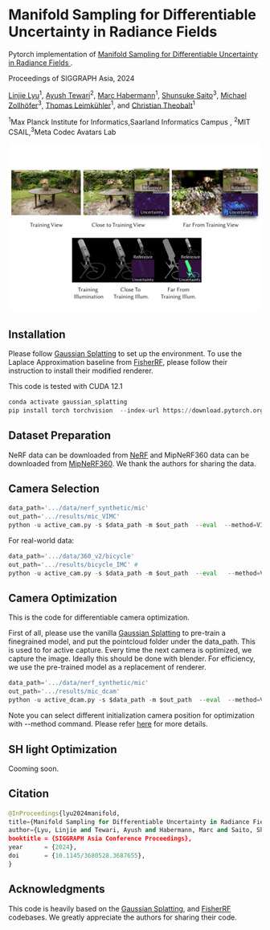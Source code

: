 # Manifold Sampling for Differentiable Uncertainty in Radiance Fields

Pytorch implementation of [Manifold Sampling for Differentiable Uncertainty in Radiance Fields ](https://vcai.mpi-inf.mpg.de/projects/2024-ManifoldUncertainty/).

Proceedings of SIGGRAPH Asia, 2024

[Linjie Lyu](https://people.mpi-inf.mpg.de/~llyu/)<sup>1</sup>,
 [Ayush Tewari](https://ayushtewari.com/)<sup>2</sup>,
 [Marc Habermann](https://people.mpi-inf.mpg.de/~mhaberma/)<sup>1</sup>,
 [Shunsuke Saito](https://shunsukesaito.github.io/)<sup>3</sup>,
 [Michael Zollhöfer](https://zollhoefer.com/)<sup>3</sup>,
 [Thomas Leimkühler](https://people.mpi-inf.mpg.de/~tleimkue/)<sup>1</sup>,
and 
 [Christian Theobalt](https://people.mpi-inf.mpg.de/~theobalt/)<sup>1</sup>
 
 
 <sup>1</sup>Max Planck Institute for Informatics,Saarland Informatics Campus , <sup>2</sup>MIT CSAIL,<sup>3</sup>Meta Codec Avatars Lab
 
![image info](./figures/teaser.jpg)

## Installation
Please follow [Gaussian Splatting](https://github.com/graphdeco-inria/gaussian-splatting/tree/main) to set up the environment.
To use the Laplace Approximation baseline from [FisherRF](https://github.com/JiangWenPL/FisherRF), please follow their instruction to install their modified renderer.

This code is tested with CUDA 12.1
```python
conda activate gaussian_splatting
pip install torch torchvision  --index-url https://download.pytorch.org/whl/cu121
```

## Dataset Preparation
NeRF data can be downloaded from [NeRF](https://www.matthewtancik.com/nerf)
and MipNeRF360 data can be downloaded from [MipNeRF360](https://jonbarron.info/mipnerf360/). We thank the authors for sharing the data.

## Camera Selection
```python
data_path='.../data/nerf_synthetic/mic'
out_path='.../results/mic_VIMC' 
python -u active_cam.py -s $data_path -m $out_path  --eval  --method=VI_MC --iterations 2000  --cam_seqeunce 0   --num_views 10 --with_uncertainty  --bg_weight 0. --rank 2 --random_init_pcd  
```
For real-world data:
```python
data_path='.../data/360_v2/bicycle'
out_path='.../results/bicycle_IMC' #
python -u active_cam.py -s $data_path -m $out_path  --eval   --method=VI_MC --iterations 2000  --cam_seqeunce 0   --num_views 20 --with_uncertainty  --bg_weight 0. --rank 2 --random_init_pcd  --resolution 8
```
## Camera Optimization
This is the code for differentiable camera optimization. 

First of all, please use the vanilla [Gaussian Splatting](https://github.com/graphdeco-inria/gaussian-splatting/tree/main) to pre-train a finegrained model, and put the pointcloud folder 
under the data_path. This is used to for active capture. Every time the next camera is optimized, we capture the image. Ideally this should be done 
with blender. For efficiency, we use the pre-trained model as a replacement of renderer. 
```python
data_path='.../data/nerf_synthetic/mic'
out_path='.../results/mic_dcam' 
python -u active_dcam.py -s $data_path -m $out_path  --eval  --method=VI_MC --iterations 2000  --cam_seqeunce 0   --num_views 10 --with_uncertainty  --bg_weight 0. --rank 0 --random_init_pcd
```
Note you can select different initialization camera position for optimization with --method command. Please refer [here](./active/__init__.py) for more details.

## SH light Optimization

Cooming soon.


## Citation
```python
@InProceedings{lyu2024manifold,
title={Manifold Sampling for Differentiable Uncertainty in Radiance Fields},
author={Lyu, Linjie and Tewari, Ayush and Habermann, Marc and Saito, Shunsuke and Zollh{\"o}fer, Michael and Leimk{\"u}ehler, Thomas and Theobalt, Christian},
booktitle = {SIGGRAPH Asia Conference Proceedings},
year      = {2024},
doi       = {10.1145/3680528.3687655},
}
```
## Acknowledgments
This code is heavily based on the [Gaussian Splatting](https://github.com/graphdeco-inria/gaussian-splatting/tree/main), and [FisherRF](https://github.com/JiangWenPL/FisherRF) codebases. We greatly appreciate the authors for sharing their code.